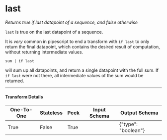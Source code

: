 # last
*Returns true if last datapoint of a sequence, and false otherwise*

`last` is true on the last datapoint of a sequence.

It is *very* common in pipescript to end a transform with `if last` to only return the final datapoint, which contains the desired result of computation, without returning intermediate values.

```
sum | if last
```

will sum up all datapoints, and return a single datapoint with the full sum. If `if last` were not there, all intermediate values of the sum would be returned.


---

#### Transform Details
<table class='pipescriptargs'><thead><tr><th>One-To-One</th><th>Stateless</th><th>Peek</th><th>Input Schema</th><th>Output Schema</th></tr></thead><tr><td>True</td><td>False</td><td>True</td><td></td><td>{"type": "boolean"}</td></tr></table>

